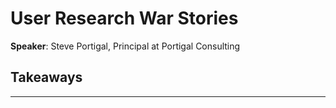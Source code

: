 # User Research War Stories

__Speaker__: Steve Portigal, Principal at Portigal Consulting

## Takeaways

---